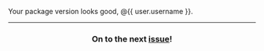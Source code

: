 Your package version looks good, @{{ user.username }}.

<hr><h3 align="center">On to the next <a href="{{ repoUrl }}/issues">issue</a>!</h3>
